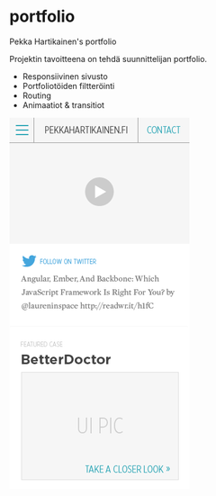 portfolio
=========
Pekka Hartikainen's portfolio

Projektin tavoitteena on tehdä suunnittelijan portfolio.
* Responsiivinen sivusto
* Portfoliotöiden filtteröinti
* Routing
* Animaatiot & transitiot

![ScreenShot](https://raw.githubusercontent.com/phartikainen/portfolio/origin/img/portfolio_description.png)

